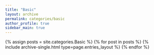```yaml
---
title: "Basic"
layout: archive
permalink: categories/basic
author_profile: true
sidebar_main: true
---
```



{% assign posts = site.categories.Basic %}
{% for post in posts %} {% include archive-single.html type=page.entries_layout %} {% endfor %}